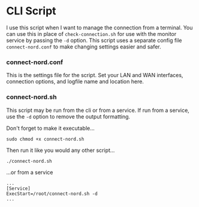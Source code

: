 # CLI Script
I use this script when I want to manage the connection from a terminal. You can use this in place of `check-connection.sh` for use with the monitor service by passing the `-d` option. This script uses a separate config file `connect-nord.conf` to make changing settings easier and safer.

### connect-nord.conf
This is the settings file for the script. Set your LAN and WAN interfaces, connection options, and logfile name and location here.

### connect-nord.sh
This script may be run from the cli or from a service. If run from a service, use the `-d` option to remove the output formatting.

Don't forget to make it executable...
```
sudo chmod +x connect-nord.sh
```

Then run it like you would any other script...
```
./connect-nord.sh
```
...or from a service
```
...
[Service]
ExecStart=/root/connect-nord.sh -d
...
```
